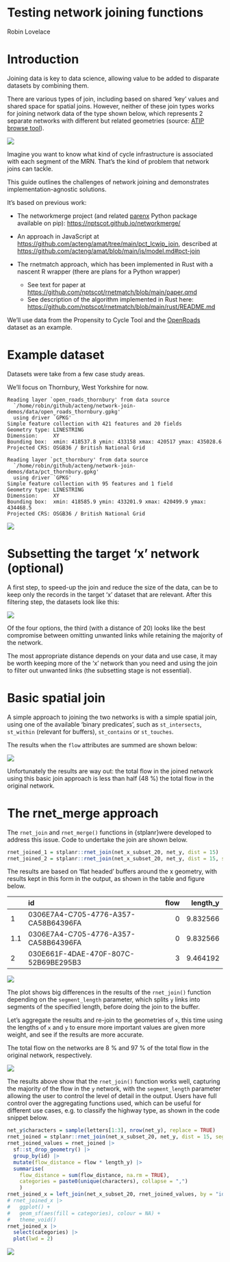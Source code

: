 # Testing network joining functions
Robin Lovelace

# Introduction

Joining data is key to data science, allowing value to be added to
disparate datasets by combining them.

There are various types of join, including based on shared ‘key’ values
and shared space for spatial joins. However, neither of these join types
works for joining network data of the type shown below, which represents
2 separate networks with different but related geometries (source: [ATIP
browse
tool](https://acteng.github.io/atip/browse.html?style=streets#13.32/53.79562/-1.6874)).

![](images/paste-1.png)

Imagine you want to know what kind of cycle infrastructure is associated
with each segment of the MRN. That’s the kind of problem that network
joins can tackle.

This guide outlines the challenges of network joining and demonstrates
implementation-agnostic solutions.

It’s based on previous work:

- The networkmerge project (and related
  [parenx](https://github.com/anisotropi4/parenx) Python package
  available on pip): <https://nptscot.github.io/networkmerge/>

- An approach in JavaScript at
  <https://github.com/acteng/amat/tree/main/pct_lcwip_join>, described
  at <https://github.com/acteng/amat/blob/main/js/model.md#pct-join>

- The rnetmatch approach, which has been implemented in Rust with a
  nascent R wrapper (there are plans for a Python wrapper)

  - See text for paper at
    <https://github.com/nptscot/rnetmatch/blob/main/paper.qmd>
  - See description of the algorithm implemented in Rust here:
    <https://github.com/nptscot/rnetmatch/blob/main/rust/README.md>

We’ll use data from the Propensity to Cycle Tool and the
[OpenRoads](https://osdatahub.os.uk/downloads/open/OpenRoads) dataset as
an example.

# Example dataset

Datasets were take from a few case study areas.

We’ll focus on Thornbury, West Yorkshire for now.

    Reading layer `open_roads_thornbury' from data source 
      `/home/robin/github/acteng/network-join-demos/data/open_roads_thornbury.gpkg' 
      using driver `GPKG'
    Simple feature collection with 421 features and 20 fields
    Geometry type: LINESTRING
    Dimension:     XY
    Bounding box:  xmin: 418537.8 ymin: 433158 xmax: 420517 ymax: 435028.6
    Projected CRS: OSGB36 / British National Grid

    Reading layer `pct_thornbury' from data source 
      `/home/robin/github/acteng/network-join-demos/data/pct_thornbury.gpkg' 
      using driver `GPKG'
    Simple feature collection with 95 features and 1 field
    Geometry type: LINESTRING
    Dimension:     XY
    Bounding box:  xmin: 418585.9 ymin: 433201.9 xmax: 420499.9 ymax: 434468.5
    Projected CRS: OSGB36 / British National Grid

![](README_files/figure-commonmark/load-data-thornbury-1.png)

# Subsetting the target ‘x’ network (optional)

A first step, to speed-up the join and reduce the size of the data, can
be to keep only the records in the target ‘x’ dataset that are relevant.
After this filtering step, the datasets look like this:

![](README_files/figure-commonmark/subset-data-1.png)

Of the four options, the third (with a distance of 20) looks like the
best compromise between omitting unwanted links while retaining the
majority of the network.

The most appropriate distance depends on your data and use case, it may
be worth keeping more of the ‘x’ network than you need and using the
join to filter out unwanted links (the subsetting stage is not
essential).

# Basic spatial join

A simple approach to joining the two networks is with a simple spatial
join, using one of the available ‘binary predicates’, such as
`st_intersects`, `st_within` (relevant for buffers), `st_contains` or
`st_touches`.

The results when the `flow` attributes are summed are shown below:

![](README_files/figure-commonmark/spatial-join-1.png)

Unfortunately the results are way out: the total flow in the joined
network using this basic join approach is less than half (48 %) the
total flow in the original network.

# The rnet_merge approach

The `rnet_join` and `rnet_merge()` functions in {stplanr}were developed
to address this issue. Code to undertake the join are shown below.

``` r
rnet_joined_1 = stplanr::rnet_join(net_x_subset_20, net_y, dist = 15)
rnet_joined_2 = stplanr::rnet_join(net_x_subset_20, net_y, dist = 15, segment_length = 10)
```

The results are based on ‘flat headed’ buffers around the x geometry,
with results kept in this form in the output, as shown in the table and
figure below.

|     | id                                   | flow | length_y |
|:----|:-------------------------------------|-----:|---------:|
| 1   | 0306E7A4-C705-4776-A357-CA58B64396FA |    0 | 9.832566 |
| 1.1 | 0306E7A4-C705-4776-A357-CA58B64396FA |    0 | 9.832566 |
| 2   | 030E661F-4DAE-470F-807C-52B69BE295B3 |    3 | 9.464192 |

![](README_files/figure-commonmark/unnamed-chunk-10-1.png)

The plot shows big differences in the results of the `rnet_join()`
function depending on the `segment_length` parameter, which splits `y`
links into segments of the specified length, before doing the join to
the buffer.

Let’s aggregate the results and re-join to the geometries of `x`, this
time using the lengths of `x` and `y` to ensure more important values
are given more weight, and see if the results are more accurate.

The total flow on the networks are 8 % and 97 % of the total flow in the
original network, respectively.

<!-- The results are shown below: -->

![](README_files/figure-commonmark/unnamed-chunk-12-1.png)

The results above show that the `rnet_join()` function works well,
capturing the majority of the flow in the `y` network, with the
`segment_length` parameter allowing the user to control the level of
detail in the output. Users have full control over the aggregating
functions used, which can be useful for different use cases, e.g. to
classify the highway type, as shown in the code snippet below.

``` r
net_y$characters = sample(letters[1:3], nrow(net_y), replace = TRUE)
rnet_joined = stplanr::rnet_join(net_x_subset_20, net_y, dist = 15, segment_length = 10)
rnet_joined_values = rnet_joined |>
  sf::st_drop_geometry() |>
  group_by(id) |>
  mutate(flow_distance = flow * length_y) |>
  summarise(
    flow_distance = sum(flow_distance, na.rm = TRUE),
    categories = paste0(unique(characters), collapse = ",")
    )
rnet_joined_x = left_join(net_x_subset_20, rnet_joined_values, by = "id")
# rnet_joined_x |>
#   ggplot() +
#   geom_sf(aes(fill = categories), colour = NA) +
#   theme_void()
rnet_joined_x |>
  select(categories) |>
  plot(lwd = 2)
```

![](README_files/figure-commonmark/rnet-join-classify-1.png)
